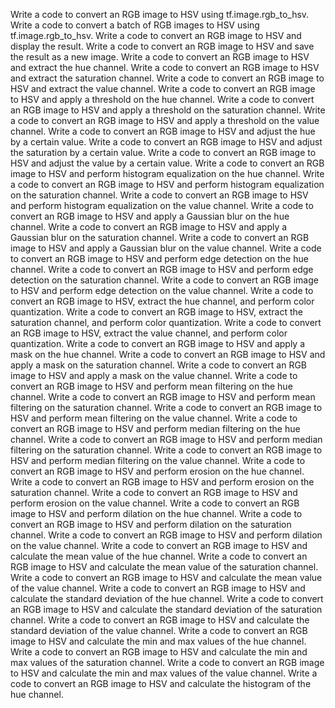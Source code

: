 Write a code to convert an RGB image to HSV using tf.image.rgb_to_hsv.
Write a code to convert a batch of RGB images to HSV using tf.image.rgb_to_hsv.
Write a code to convert an RGB image to HSV and display the result.
Write a code to convert an RGB image to HSV and save the result as a new image.
Write a code to convert an RGB image to HSV and extract the hue channel.
Write a code to convert an RGB image to HSV and extract the saturation channel.
Write a code to convert an RGB image to HSV and extract the value channel.
Write a code to convert an RGB image to HSV and apply a threshold on the hue channel.
Write a code to convert an RGB image to HSV and apply a threshold on the saturation channel.
Write a code to convert an RGB image to HSV and apply a threshold on the value channel.
Write a code to convert an RGB image to HSV and adjust the hue by a certain value.
Write a code to convert an RGB image to HSV and adjust the saturation by a certain value.
Write a code to convert an RGB image to HSV and adjust the value by a certain value.
Write a code to convert an RGB image to HSV and perform histogram equalization on the hue channel.
Write a code to convert an RGB image to HSV and perform histogram equalization on the saturation channel.
Write a code to convert an RGB image to HSV and perform histogram equalization on the value channel.
Write a code to convert an RGB image to HSV and apply a Gaussian blur on the hue channel.
Write a code to convert an RGB image to HSV and apply a Gaussian blur on the saturation channel.
Write a code to convert an RGB image to HSV and apply a Gaussian blur on the value channel.
Write a code to convert an RGB image to HSV and perform edge detection on the hue channel.
Write a code to convert an RGB image to HSV and perform edge detection on the saturation channel.
Write a code to convert an RGB image to HSV and perform edge detection on the value channel.
Write a code to convert an RGB image to HSV, extract the hue channel, and perform color quantization.
Write a code to convert an RGB image to HSV, extract the saturation channel, and perform color quantization.
Write a code to convert an RGB image to HSV, extract the value channel, and perform color quantization.
Write a code to convert an RGB image to HSV and apply a mask on the hue channel.
Write a code to convert an RGB image to HSV and apply a mask on the saturation channel.
Write a code to convert an RGB image to HSV and apply a mask on the value channel.
Write a code to convert an RGB image to HSV and perform mean filtering on the hue channel.
Write a code to convert an RGB image to HSV and perform mean filtering on the saturation channel.
Write a code to convert an RGB image to HSV and perform mean filtering on the value channel.
Write a code to convert an RGB image to HSV and perform median filtering on the hue channel.
Write a code to convert an RGB image to HSV and perform median filtering on the saturation channel.
Write a code to convert an RGB image to HSV and perform median filtering on the value channel.
Write a code to convert an RGB image to HSV and perform erosion on the hue channel.
Write a code to convert an RGB image to HSV and perform erosion on the saturation channel.
Write a code to convert an RGB image to HSV and perform erosion on the value channel.
Write a code to convert an RGB image to HSV and perform dilation on the hue channel.
Write a code to convert an RGB image to HSV and perform dilation on the saturation channel.
Write a code to convert an RGB image to HSV and perform dilation on the value channel.
Write a code to convert an RGB image to HSV and calculate the mean value of the hue channel.
Write a code to convert an RGB image to HSV and calculate the mean value of the saturation channel.
Write a code to convert an RGB image to HSV and calculate the mean value of the value channel.
Write a code to convert an RGB image to HSV and calculate the standard deviation of the hue channel.
Write a code to convert an RGB image to HSV and calculate the standard deviation of the saturation channel.
Write a code to convert an RGB image to HSV and calculate the standard deviation of the value channel.
Write a code to convert an RGB image to HSV and calculate the min and max values of the hue channel.
Write a code to convert an RGB image to HSV and calculate the min and max values of the saturation channel.
Write a code to convert an RGB image to HSV and calculate the min and max values of the value channel.
Write a code to convert an RGB image to HSV and calculate the histogram of the hue channel.
